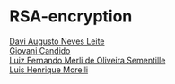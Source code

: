 # RSA-encryption

[Davi Augusto Neves Leite](https://github.com/davimedio01)<br/>
[Giovani Candido](https://github.com/giovcandido)<br/>
[Luiz Fernando Merli de Oliveira Sementille](https://github.com/luiz502)<br/>
[Luis Henrique Morelli](https://github.com/Xilsu)<br/>
